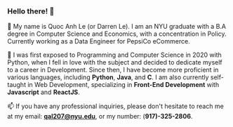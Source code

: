 ### Hello there! 👋

💬 My name is Quoc Anh Le (or Darren Le). I am an NYU graduate with a B.A degree in Computer Science and Economics, with a concentration in Policy. Currently working as a Data Engineer for PepsiCo eCommerce.

🌱 I was first exposed to Programming and Computer Science in 2020 with Python, when I fell in love with the subject and decided to dedicate myself to a career in Development. Since then, I have become more proficient in various languages, including **Python**, **Java**, and **C**. I am also currently self-taught in Web Development, specializing in **Front-End Development** with **Javascript** and **ReactJS**. 

📫 If you have any professional inquiries, please don't hesitate to reach me at my email: **qal207@nyu.edu**, or my number: (**917)-325-2806**.



<!--
**DarrenLe20/DarrenLe20** is a ✨ _special_ ✨ repository because its `README.md` (this file) appears on your GitHub profile.

Here are some ideas to get you started:

- 🔭 I’m currently working on ...
- 🌱 I’m currently learning ...
- 👯 I’m looking to collaborate on ...
- 🤔 I’m looking for help with ...
- 💬 Ask me about ...
- 📫 How to reach me: ...
- 😄 Pronouns: ...
- ⚡ Fun fact: ...
-->
